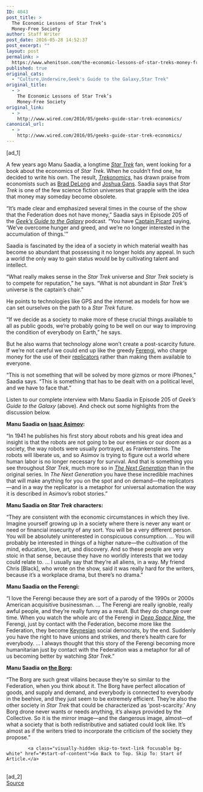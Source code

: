```yaml
---
ID: 4043
post_title: >
  The Economic Lessons of Star Trek’s
  Money-Free Society
author: Staff Writer
post_date: 2016-05-28 14:52:37
post_excerpt: ""
layout: post
permalink: >
  https://www.whenitson.com/the-economic-lessons-of-star-treks-money-free-society/
published: true
original_cats:
  - "Culture,Underwire,Geek's Guide to the Galaxy,Star Trek"
original_title:
  - >
    The Economic Lessons of Star Trek’s
    Money-Free Society
original_link:
  - >
    http://www.wired.com/2016/05/geeks-guide-star-trek-economics/
canonical_url:
  - >
    http://www.wired.com/2016/05/geeks-guide-star-trek-economics/
---
```

 [ad_1]
<br><div id=""><p>A few years ago Manu Saadia, a longtime <a href="https://en.wikipedia.org/wiki/Star_Trek" target="_blank"><em>Star Trek</em></a> fan, went looking for a book about the economics of <em>Star Trek</em>. When he couldn’t find one, he decided to write his own. The result, <a href="https://www.inkshares.com/books/trekonomics" target="_blank"><em>Trekonomics</em></a>, has drawn praise from economists such as <a href="https://en.wikipedia.org/wiki/J._Bradford_DeLong" target="_blank">Brad DeLong</a> and <a href="https://www.rotman.utoronto.ca/FacultyAndResearch/Faculty/FacultyBios/Gans.aspx">Joshua Gans</a>. Saadia says that <em>Star Trek</em> is one of the few science fiction universes that grapple with the idea that money may someday become obsolete.</p>



<p>“It’s made clear and emphasized several times in the course of the show that the Federation does not have money,” Saadia says in Episode 205 of the <a href="http://www.geeksguideshow.com" target="_blank"><em>Geek’s Guide to the Galaxy</em></a> podcast. “You have <a href="https://en.wikipedia.org/wiki/Jean-Luc_Picard" target="_blank">Captain Picard</a> saying, ‘We’ve overcome hunger and greed, and we’re no longer interested in the accumulation of things.'”</p>
<p>Saadia is fascinated by the idea of a society in which material wealth has become so abundant that possessing it no longer holds any appeal. In such a world the only way to gain status would be by cultivating talent and intellect.</p>
<p>“What really makes sense in the <em>Star Trek</em> universe and <em>Star Trek</em> society is to compete for reputation,” he says. “What is not abundant in <em>Star Trek’</em>s universe is the captain’s chair.”</p>
<p>He points to technologies like GPS and the internet as models for how we can set ourselves on the path to a <em>Star Trek</em> future.</p>
<p>“If we decide as a society to make more of these crucial things available to all as public goods, we’re probably going to be well on our way to improving the condition of everybody on Earth,” he says.</p>
<p>But he also warns that technology alone won’t create a post-scarcity future. If we’re not careful we could end up like the greedy <a href="https://en.wikipedia.org/wiki/Ferengi" target="_blank">Ferengi</a>, who charge money for the use of their <a href="https://en.wikipedia.org/wiki/Replicator_%28Star_Trek%29" target="_blank">replicators</a> rather than making them available to everyone.</p>
<p>“This is not something that will be solved by more gizmos or more iPhones,” Saadia says. “This is something that has to be dealt with on a political level, and we have to face that.”</p>
<p>Listen to our complete interview with Manu Saadia in Episode 205 of <em>Geek’s Guide to the Galaxy</em> (above). And check out some highlights from the discussion below.</p>
<p><strong>Manu Saadia on <a href="https://en.wikipedia.org/wiki/Isaac_Asimov" target="_blank">Isaac Asimov</a>:</strong></p>
<p>“In 1941 he publishes his first story about robots and his great idea and insight is that the robots are not going to be our enemies or our doom as a society, the way robots were usually portrayed, as Frankensteins. The robots will liberate us, and so Asimov is trying to figure out a world where human labor is no longer necessary for survival. And that is something you see throughout <em>Star Trek</em>, much more so in <a href="https://en.wikipedia.org/wiki/Star_Trek:_The_Next_Generation" target="_blank"><em>The Next Generation</em></a> than in the original series. In <em>The Next Generation</em> you have these incredible machines that will make anything for you on the spot and on demand—the replicators—and in a way the replicator is a metaphor for universal automation the way it is described in Asimov’s robot stories.”</p>
<p><strong>Manu Saadia on <em>Star Trek</em> characters:</strong></p>
<p>“They are consistent with the economic circumstances in which they live. Imagine yourself growing up in a society where there is never any want or need or financial insecurity of any sort. You will be a very different person. You will be absolutely uninterested in conspicuous consumption. … You will probably be interested in things of a higher nature—the cultivation of the mind, education, love, art, and discovery. And so these people are very stoic in that sense, because they have no worldly interests that we today could relate to. … I usually say that they’re all aliens, in a way. My friend Chris [Black], who wrote on the show, said it was really hard for the writers, because it’s a workplace drama, but there’s no drama.”</p>
<p><strong>Manu Saadia on the Ferengi:</strong></p>
<p>“I love the Ferengi because they are sort of a parody of the 1990s or 2000s American acquisitive businessman. … The Ferengi are really ignoble, really awful people, and they’re really funny as a result. But they do change over time. When you watch the whole arc of the Ferengi in <a href="https://en.wikipedia.org/wiki/Star_Trek:_Deep_Space_Nine" target="_blank"><em>Deep Space Nine</em></a>, the Ferengi, just by contact with the Federation, become more like the Federation, they become <a href="https://en.wikipedia.org/wiki/John_Maynard_Keynes" target="_blank">Keynesian</a> social democrats, by the end. Suddenly you have the right to have unions and strikes, and there’s health care for everybody. … I always thought that this story of the Ferengi becoming more humanitarian just by contact with the Federation was a metaphor for all of us becoming better by watching <em>Star Trek</em>.”</p>
<p><strong>Manu Saadia on <a href="https://en.wikipedia.org/wiki/Borg_(Star_Trek)" target="_blank">the Borg</a>:</strong></p>
<p>“The Borg are such great villains because they’re so similar to the Federation, when you think about it. The Borg have perfect allocation of goods, and supply and demand, and everybody is connected to everybody in the beehive, and they just seem to be extremely efficient. They’re also the other society in <em>Star Trek</em> that could be characterized as ‘post-scarcity.’ Any Borg drone never wants or needs anything, it’s always provided by the Collective. So it is the mirror image—and the dangerous image, almost—of what a society that is both redistributive and satiated could look like. It’s almost as if the writers tried to incorporate the criticism of the society they propose.”</p>

			<a class="visually-hidden skip-to-text-link focusable bg-white" href="#start-of-content">Go Back to Top. Skip To: Start of Article.</a>

			
</div>
<br>[ad_2]
<br><a href="http://www.wired.com/2016/05/geeks-guide-star-trek-economics/">Source </a>
